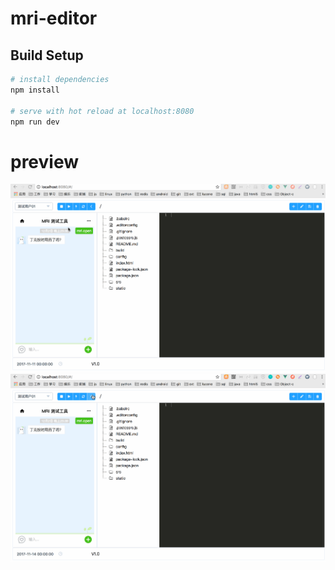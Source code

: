 # mri-editor


## Build Setup

``` bash
# install dependencies
npm install

# serve with hot reload at localhost:8080
npm run dev

```

# preview
![Alt text](https://github.com/NiuShy/editor/blob/master/src/assets/img/1.gif)
![Alt text](https://github.com/NiuShy/editor/blob/master/src/assets/img/2.gif)
